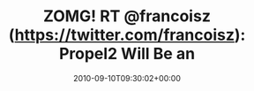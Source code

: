 ---
retweeted: false
source: <a href="http://termtter.org/" rel="nofollow">Termtter</a>
entities:
  hashtags:
  - text: propel
    indices:
    - '108'
    - '115'
  - text: php
    indices:
    - '116'
    - '120'
  - text: orm
    indices:
    - '121'
    - '125'
  symbols: []
  user_mentions:
  - name: François Zaninotto
    screen_name: francoisz
    indices:
    - '9'
    - '19'
    id_str: '14089153'
    id: '14089153'
  urls: []
display_text_range:
- '0'
- '125'
favorite_count: '0'
id_str: '24090595291'
truncated: false
retweet_count: '0'
id: '24090595291'
created_at: Fri Sep 10 09:30:02 +0000 2010
favorited: false
full_text: 'ZOMG! RT [@francoisz](https://twitter.com/francoisz): Propel2 Will Be
  an ActiveRecord Implementation Based On Doctrine2 http://bit.ly/9gmNgM #propel #php
  #orm'
lang: en
tags:
- propel
- php
- orm
- pesos/twitter
date: '2010-09-10T09:30:02+00:00'
src: https://twitter.com/bascht/status/24090595291
original_url: https://twitter.com/bascht/status/24090595291
type: twitter_tweet
text: 'ZOMG! RT [@francoisz](https://twitter.com/francoisz): Propel2 Will Be an ActiveRecord
  Implementation Based On Doctrine2 http://bit.ly/9gmNgM #propel #php #orm'
title: 'ZOMG! RT @francoisz (https://twitter.com/francoisz): Propel2 Will Be an'

---